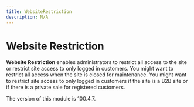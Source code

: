 ```yaml
---
title: WebsiteRestriction
description: N/A
---
```


# Website Restriction

**Website Restriction** enables administrators to restrict all access to the site or restrict site access
to only logged in customers. You might want to restrict all access when the site is closed for maintenance.
You might want to restrict site access to only logged in customers if the site is a B2B site or if there is
a private sale for registered customers.

<InlineAlert slots="text" />
The version of this module is 100.4.7.
